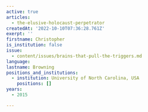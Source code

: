 ```yaml
---
active: true
articles:
  - the-elusive-holocaust-perpetrator
createdAt: '2022-10-10T07:36:28.761Z'
exerpt: ''
firstname: Christopher
is_institution: false
issue:
  - content/issues/brains-that-pull-the-triggers.md
language:
lastname: Browning
positions_and_institutions: 
  - institution: University of North Carolina, USA
    positions: []
years:
  - 2015

---
```

